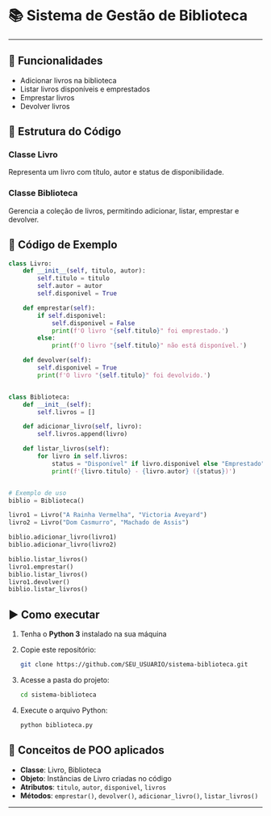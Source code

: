 
# 📚 Sistema de Gestão de Biblioteca

---

## 🚀 Funcionalidades

* Adicionar livros na biblioteca
* Listar livros disponíveis e emprestados
* Emprestar livros
* Devolver livros


## 📂 Estrutura do Código

### Classe **Livro**

Representa um livro com título, autor e status de disponibilidade.

### Classe **Biblioteca**

Gerencia a coleção de livros, permitindo adicionar, listar, emprestar e devolver.

## 📌 Código de Exemplo

```python
class Livro:
    def __init__(self, titulo, autor):
        self.titulo = titulo
        self.autor = autor
        self.disponivel = True

    def emprestar(self):
        if self.disponivel:
            self.disponivel = False
            print(f'O livro "{self.titulo}" foi emprestado.')
        else:
            print(f'O livro "{self.titulo}" não está disponível.')

    def devolver(self):
        self.disponivel = True
        print(f'O livro "{self.titulo}" foi devolvido.')


class Biblioteca:
    def __init__(self):
        self.livros = []

    def adicionar_livro(self, livro):
        self.livros.append(livro)

    def listar_livros(self):
        for livro in self.livros:
            status = "Disponível" if livro.disponivel else "Emprestado"
            print(f'{livro.titulo} - {livro.autor} ({status})')


# Exemplo de uso
biblio = Biblioteca()

livro1 = Livro("A Rainha Vermelha", "Victoria Aveyard")
livro2 = Livro("Dom Casmurro", "Machado de Assis")

biblio.adicionar_livro(livro1)
biblio.adicionar_livro(livro2)

biblio.listar_livros()
livro1.emprestar()
biblio.listar_livros()
livro1.devolver()
biblio.listar_livros()
```

## ▶️ Como executar

1. Tenha o **Python 3** instalado na sua máquina
2. Copie este repositório:

   ```bash
   git clone https://github.com/SEU_USUARIO/sistema-biblioteca.git
   ```
3. Acesse a pasta do projeto:

   ```bash
   cd sistema-biblioteca
   ```
4. Execute o arquivo Python:

   ```bash
   python biblioteca.py
   ```

## 📖 Conceitos de POO aplicados

* **Classe**: Livro, Biblioteca
* **Objeto**: Instâncias de Livro criadas no código
* **Atributos**: `titulo`, `autor`, `disponivel`, `livros`
* **Métodos**: `emprestar()`, `devolver()`, `adicionar_livro()`, `listar_livros()`

---



